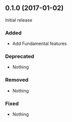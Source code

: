## 0.1.0 (2017-01-02)

Initial release

### Added

- Add Fundamental features

### Deprecated

- Nothing

### Removed

- Nothing

### Fixed

- Nothing
